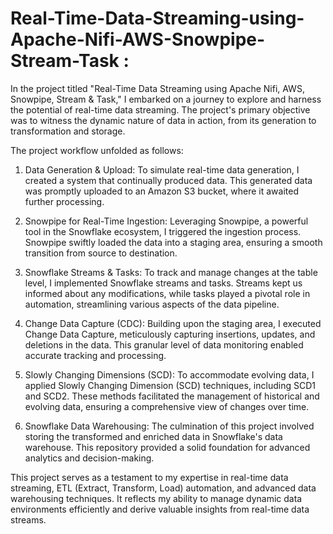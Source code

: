 # Real-Time-Data-Streaming-using-Apache-Nifi-AWS-Snowpipe-Stream-Task :

In the project titled "Real-Time Data Streaming using Apache Nifi, AWS, Snowpipe, Stream & Task," I embarked on a journey to explore and harness the potential of real-time data streaming. The project's primary objective was to witness the dynamic nature of data in action, from its generation to transformation and storage.

The project workflow unfolded as follows:

1. Data Generation & Upload: To simulate real-time data generation, I created a system that continually produced data. This generated data was promptly uploaded to an Amazon S3 bucket, where it awaited further processing.

2. Snowpipe for Real-Time Ingestion: Leveraging Snowpipe, a powerful tool in the Snowflake ecosystem, I triggered the ingestion process. Snowpipe swiftly loaded the data into a staging area, ensuring a smooth transition from source to destination.

3. Snowflake Streams & Tasks: To track and manage changes at the table level, I implemented Snowflake streams and tasks. Streams kept us informed about any modifications, while tasks played a pivotal role in automation, streamlining various aspects of the data pipeline.

4. Change Data Capture (CDC): Building upon the staging area, I executed Change Data Capture, meticulously capturing insertions, updates, and deletions in the data. This granular level of data monitoring enabled accurate tracking and processing.

5. Slowly Changing Dimensions (SCD): To accommodate evolving data, I applied Slowly Changing Dimension (SCD) techniques, including SCD1 and SCD2. These methods facilitated the management of historical and evolving data, ensuring a comprehensive view of changes over time.

6. Snowflake Data Warehousing: The culmination of this project involved storing the transformed and enriched data in Snowflake's data warehouse. This repository provided a solid foundation for advanced analytics and decision-making.

This project serves as a testament to my expertise in real-time data streaming, ETL (Extract, Transform, Load) automation, and advanced data warehousing techniques. It reflects my ability to manage dynamic data environments efficiently and derive valuable insights from real-time data streams.
